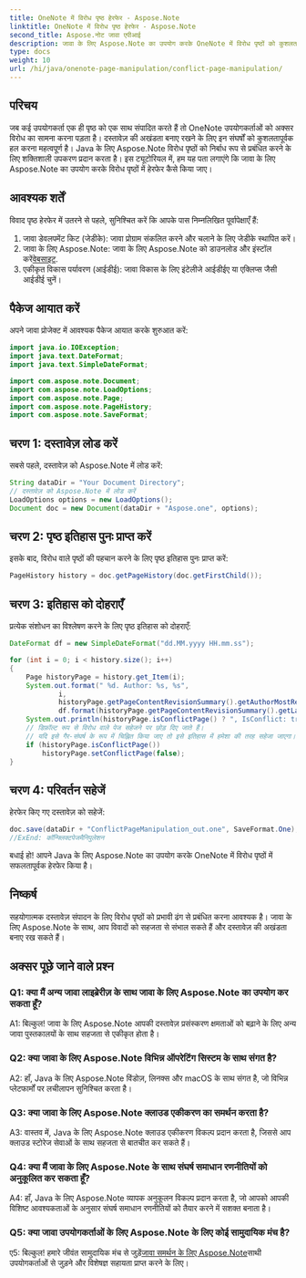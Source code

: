 ```yaml
---
title: OneNote में विरोध पृष्ठ हेरफेर - Aspose.Note
linktitle: OneNote में विरोध पृष्ठ हेरफेर - Aspose.Note
second_title: Aspose.नोट जावा एपीआई
description: जावा के लिए Aspose.Note का उपयोग करके OneNote में विरोध पृष्ठों को कुशलतापूर्वक प्रबंधित करना सीखें। चरण-दर-चरण मार्गदर्शन के साथ विवादों को सहजता से हल करें।
type: docs
weight: 10
url: /hi/java/onenote-page-manipulation/conflict-page-manipulation/
---
```

## परिचय

जब कई उपयोगकर्ता एक ही पृष्ठ को एक साथ संपादित करते हैं तो OneNote उपयोगकर्ताओं को अक्सर विरोध का सामना करना पड़ता है। दस्तावेज़ की अखंडता बनाए रखने के लिए इन संघर्षों को कुशलतापूर्वक हल करना महत्वपूर्ण है। Java के लिए Aspose.Note विरोध पृष्ठों को निर्बाध रूप से प्रबंधित करने के लिए शक्तिशाली उपकरण प्रदान करता है। इस ट्यूटोरियल में, हम यह पता लगाएंगे कि जावा के लिए Aspose.Note का उपयोग करके विरोध पृष्ठों में हेरफेर कैसे किया जाए।

## आवश्यक शर्तें

विवाद पृष्ठ हेरफेर में उतरने से पहले, सुनिश्चित करें कि आपके पास निम्नलिखित पूर्वापेक्षाएँ हैं:

1. जावा डेवलपमेंट किट (जेडीके): जावा प्रोग्राम संकलित करने और चलाने के लिए जेडीके स्थापित करें।
2. जावा के लिए Aspose.Note: जावा के लिए Aspose.Note को डाउनलोड और इंस्टॉल करें[वेबसाइट](https://releases.aspose.com/note/java/).
3. एकीकृत विकास पर्यावरण (आईडीई): जावा विकास के लिए इंटेलीजे आईडीईए या एक्लिप्स जैसी आईडीई चुनें।

## पैकेज आयात करें

अपने जावा प्रोजेक्ट में आवश्यक पैकेज आयात करके शुरुआत करें:

```java
import java.io.IOException;
import java.text.DateFormat;
import java.text.SimpleDateFormat;

import com.aspose.note.Document;
import com.aspose.note.LoadOptions;
import com.aspose.note.Page;
import com.aspose.note.PageHistory;
import com.aspose.note.SaveFormat;

```

## चरण 1: दस्तावेज़ लोड करें

सबसे पहले, दस्तावेज़ को Aspose.Note में लोड करें:

```java
String dataDir = "Your Document Directory";
// दस्तावेज़ को Aspose.Note में लोड करें
LoadOptions options = new LoadOptions();
Document doc = new Document(dataDir + "Aspose.one", options);
```

## चरण 2: पृष्ठ इतिहास पुनः प्राप्त करें

इसके बाद, विरोध वाले पृष्ठों की पहचान करने के लिए पृष्ठ इतिहास पुनः प्राप्त करें:

```java
PageHistory history = doc.getPageHistory(doc.getFirstChild());
```

## चरण 3: इतिहास को दोहराएँ

प्रत्येक संशोधन का विश्लेषण करने के लिए पृष्ठ इतिहास को दोहराएँ:

```java
DateFormat df = new SimpleDateFormat("dd.MM.yyyy HH.mm.ss");

for (int i = 0; i < history.size(); i++)
{
    Page historyPage = history.get_Item(i);
    System.out.format(" %d. Author: %s, %s",
            i,
            historyPage.getPageContentRevisionSummary().getAuthorMostRecent(),
            df.format(historyPage.getPageContentRevisionSummary().getLastModifiedTime()));
    System.out.println(historyPage.isConflictPage() ? ", IsConflict: true" : "");
    // डिफ़ॉल्ट रूप से विरोध वाले पेज सहेजने पर छोड़ दिए जाते हैं।
    // यदि इसे गैर-संघर्ष के रूप में चिह्नित किया जाए तो इसे इतिहास में हमेशा की तरह सहेजा जाएगा।
    if (historyPage.isConflictPage())
        historyPage.setConflictPage(false);
}
```

## चरण 4: परिवर्तन सहेजें

हेरफेर किए गए दस्तावेज़ को सहेजें:

```java
doc.save(dataDir + "ConflictPageManipulation_out.one", SaveFormat.One);
//ExEnd: कॉन्फ्लिक्टपेजमैनिपुलेशन
```

बधाई हो! आपने Java के लिए Aspose.Note का उपयोग करके OneNote में विरोध पृष्ठों में सफलतापूर्वक हेरफेर किया है।

## निष्कर्ष

सहयोगात्मक दस्तावेज़ संपादन के लिए विरोध पृष्ठों को प्रभावी ढंग से प्रबंधित करना आवश्यक है। जावा के लिए Aspose.Note के साथ, आप विवादों को सहजता से संभाल सकते हैं और दस्तावेज़ की अखंडता बनाए रख सकते हैं।

## अक्सर पूछे जाने वाले प्रश्न

### Q1: क्या मैं अन्य जावा लाइब्रेरीज़ के साथ जावा के लिए Aspose.Note का उपयोग कर सकता हूँ?

A1: बिल्कुल! जावा के लिए Aspose.Note आपकी दस्तावेज़ प्रसंस्करण क्षमताओं को बढ़ाने के लिए अन्य जावा पुस्तकालयों के साथ सहजता से एकीकृत होता है।

### Q2: क्या जावा के लिए Aspose.Note विभिन्न ऑपरेटिंग सिस्टम के साथ संगत है?

A2: हाँ, Java के लिए Aspose.Note विंडोज़, लिनक्स और macOS के साथ संगत है, जो विभिन्न प्लेटफार्मों पर लचीलापन सुनिश्चित करता है।

### Q3: क्या जावा के लिए Aspose.Note क्लाउड एकीकरण का समर्थन करता है?

A3: वास्तव में, Java के लिए Aspose.Note क्लाउड एकीकरण विकल्प प्रदान करता है, जिससे आप क्लाउड स्टोरेज सेवाओं के साथ सहजता से बातचीत कर सकते हैं।

### Q4: क्या मैं जावा के लिए Aspose.Note के साथ संघर्ष समाधान रणनीतियों को अनुकूलित कर सकता हूँ?

A4: हाँ, Java के लिए Aspose.Note व्यापक अनुकूलन विकल्प प्रदान करता है, जो आपको आपकी विशिष्ट आवश्यकताओं के अनुसार संघर्ष समाधान रणनीतियों को तैयार करने में सशक्त बनाता है।

### Q5: क्या जावा उपयोगकर्ताओं के लिए Aspose.Note के लिए कोई सामुदायिक मंच है?

 ए5: बिल्कुल! हमारे जीवंत सामुदायिक मंच से जुड़ें[जावा समर्थन के लिए Aspose.Note](https://forum.aspose.com/c/note/28)साथी उपयोगकर्ताओं से जुड़ने और विशेषज्ञ सहायता प्राप्त करने के लिए।